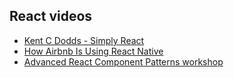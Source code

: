 ## React videos

- [Kent C Dodds - Simply React](https://www.youtube.com/watch?v=AiJ8tRRH0f8)
- [How Airbnb Is Using React Native](https://www.youtube.com/watch?v=8qCociUB6aQ)
- [Advanced React Component Patterns workshop](https://www.youtube.com/watch?v=SuzutbwjUp8)
